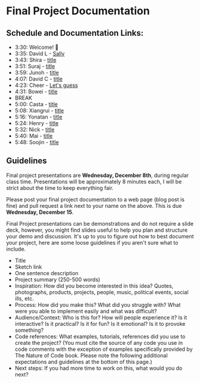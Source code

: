 # Final Project Documentation

## Schedule and Documentation Links:
- 3:30: Welcome! 👋
- 3:35: David L - [Sally](https://wp.nyu.edu/davidaleyva/week-14-final-project-documentation/)
- 3:43: Shira - [title](url)
- 3:51: Suraj - [title](url)
- 3:59: Junoh - [title](url)
- 4:07: David C - [title](url)
- 4:23: Cheer - [Let's guess](https://wp.nyu.edu/tischschoolofthearts-cheers/week-12-final-project-proposals/)
- 4:31: Bowei - [title](url)
- BREAK
- 5:00: Casta - [title](url)
- 5:08: Xiangrui - [title](url)
- 5:16: Yonatan - [title](url)
- 5:24: Henry - [title](url)
- 5:32: Nick - [title](url)
- 5:40: Mai - [title](url)
- 5:48: Soojin - [title](url)

## Guidelines

Final project presentations are **Wednesday, December 8th**, during regular class time. Presentations will be approximately 8 minutes each, I will be strict about the time to keep everything fair.

Please post your final project documentation to a web page (blog post is fine) and pull request a link next to your name on the above. This is due **Wednesday, December 15**.

Final Project presentations can be demonstrations and do not require a slide deck, however, you might find slides useful to help you plan and structure your demo and discussion. It's up to you to figure out how to best document your project, here are some loose guidelines if you aren't sure what to include.

- Title
- Sketch link
- One sentence description
- Project summary (250-500 words)
- Inspiration: How did you become interested in this idea? Quotes, photographs, products, projects, people, music, political events, social ills, etc.
- Process: How did you make this? What did you struggle with? What were you able to implement easily and what was difficult?
- Audience/Context: Who is this for? How will people experience it? Is it interactive? Is it practical? Is it for fun? Is it emotional? Is it to provoke something?
- Code references: What examples, tutorials, references did you use to create the project? (You must cite the source of any code you use in code comments with the exception of examples specifically provided by The Nature of Code book. Please note the following additional expectations and guidelines at the bottom of this page.)
- Next steps: If you had more time to work on this, what would you do next?
